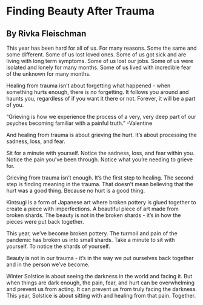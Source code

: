 # Finding Beauty After Trauma
## By Rivka Fleischman

This year has been hard for all of us. For many reasons. Some the same and some
different. Some of us lost loved ones. Some of us got sick and are living with
long term symptoms. Some of us lost our jobs. Some of us were isolated and
lonely for many months. Some of us lived with incredible fear of the unknown for
many months.

Healing from trauma isn’t about forgetting what happened - when something hurts
enough, there is no forgetting. It follows you around and haunts you, regardless
of if you want it there or not. Forever, it will be a part of you. 

“Grieving is how we experience the process of a very, very deep part of our
psyches becoming familiar with a painful truth.”
-Valentine

And healing from trauma is about grieving the hurt. It’s about processing the
sadness, loss, and fear. 

Sit for a minute with yourself. Notice the sadness, loss, and fear within you.
Notice the pain you’ve been through. Notice what you’re needing to grieve for. 

Grieving from trauma isn’t enough. It’s the first step to healing. The second
step is finding meaning in the trauma. That doesn’t mean believing that the hurt
was a good thing. Because no hurt is a good thing.

Kintsugi is a form of Japanese art where broken pottery is glued together to
create a piece with imperfections. A beautiful piece of art made from broken
shards. The beauty is not in the broken shards - it’s in how the pieces were put
back together. 

This year, we’ve become broken pottery. The turmoil and pain of the pandemic has
broken us into small shards. Take a minute to sit with yourself. To notice the
shards of yourself. 

Beauty is not in our trauma - it’s in the way we put ourselves back together and
in the person we’ve become.

Winter Solstice is about seeing the darkness in the world and facing it. But
when things are dark enough, the pain, fear, and hurt can be overwhelming and
prevent us from acting. It can prevent us from truly facing the darkness. This
year, Solstice is about sitting with and healing from that pain. Together. 
